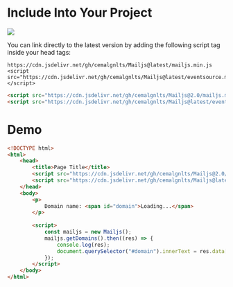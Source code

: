 # Include Into Your Project

[![](https://data.jsdelivr.com/v1/package/gh/cemalgnlts/Mailjs/badge)](https://www.jsdelivr.com/package/gh/cemalgnlts/Mailjs)

You can link directly to the latest version by adding the following script tag inside your head tags:

```
https://cdn.jsdelivr.net/gh/cemalgnlts/Mailjs@latest/mailjs.min.js
<script src="https://cdn.jsdelivr.net/gh/cemalgnlts/Mailjs@latest/eventsource.min.js"></script>
```

```html
<script src="https://cdn.jsdelivr.net/gh/cemalgnlts/Mailjs@2.0/mailjs.min.js"></script>
<script src="https://cdn.jsdelivr.net/gh/cemalgnlts/Mailjs@latest/eventsource.min.js"></script>
```

# Demo

```html
<!DOCTYPE html>
<html>
    <head>
        <title>Page Title</title>
        <script src="https://cdn.jsdelivr.net/gh/cemalgnlts/Mailjs@2.0/mailjs.min.js"></script>
        <script src="https://cdn.jsdelivr.net/gh/cemalgnlts/Mailjs@latest/eventsource.min.js"></script>
    </head>
    <body>
        <p>
            Domain name: <span id="domain">Loading...</span>
        </p>
        
        <script>
            const mailjs = new Mailjs();
            mailjs.getDomains().then((res) => {
                console.log(res);
                document.querySelector("#domain").innerText = res.data[0].domain;
            });
        </script>
    </body>
</html>
```
